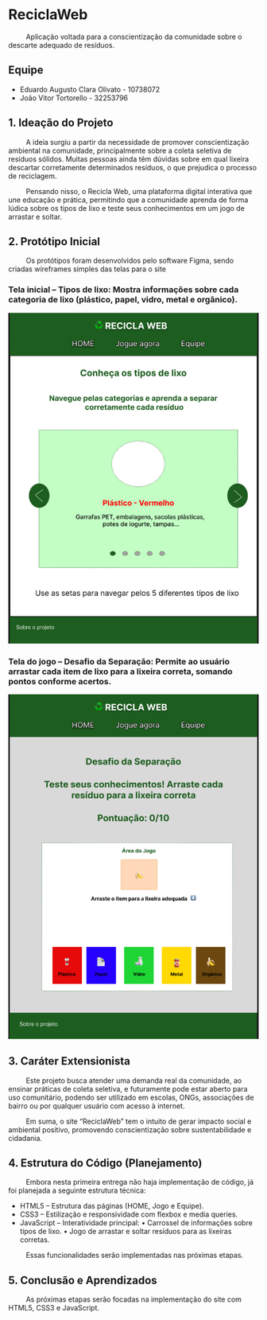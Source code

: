 # ReciclaWeb

&nbsp;&nbsp;&nbsp;&nbsp;&nbsp;&nbsp;&nbsp;&nbsp;&nbsp;Aplicação voltada para a conscientização da comunidade sobre o descarte adequado de resíduos.

## Equipe

- Eduardo Augusto Clara Olivato - 10738072
- João Vitor Tortorello - 32253796

## 1. Ideação do Projeto
    
&nbsp;&nbsp;&nbsp;&nbsp;&nbsp;&nbsp;&nbsp;&nbsp;&nbsp;A ideia surgiu a partir da necessidade de promover conscientização ambiental na comunidade, principalmente sobre a coleta seletiva de resíduos
sólidos. Muitas pessoas ainda têm dúvidas sobre em qual lixeira descartar corretamente determinados resíduos, o que prejudica o processo de reciclagem.

&nbsp;&nbsp;&nbsp;&nbsp;&nbsp;&nbsp;&nbsp;&nbsp;&nbsp;Pensando nisso, o Recicla Web, uma plataforma digital interativa que une educação e prática, permitindo que a comunidade aprenda de forma lúdica sobre os tipos de lixo e teste seus conhecimentos em um jogo de arrastar e soltar.

## 2. Protótipo Inicial
&nbsp;&nbsp;&nbsp;&nbsp;&nbsp;&nbsp;&nbsp;&nbsp;&nbsp;Os protótipos foram desenvolvidos pelo software Figma, sendo criadas
wireframes simples das telas para o site

### Tela inicial – Tipos de lixo: Mostra informações sobre cada categoria de lixo (plástico, papel, vidro, metal e orgânico).

![alt](/assets/TelaInicio-ReciclaWeb.png)

### Tela do jogo – Desafio da Separação: Permite ao usuário arrastar cada item de lixo para a lixeira correta, somando pontos conforme acertos.

![alt](/assets/Tela-ReciclaWeb.png)

## 3. Caráter Extensionista

&nbsp;&nbsp;&nbsp;&nbsp;&nbsp;&nbsp;&nbsp;&nbsp;&nbsp;Este projeto busca atender uma demanda real da comunidade, ao ensinar práticas de coleta seletiva, e futuramente pode estar aberto para uso comunitário, podendo ser utilizado em escolas, ONGs, associações de bairro ou por qualquer usuário com acesso à internet.

&nbsp;&nbsp;&nbsp;&nbsp;&nbsp;&nbsp;&nbsp;&nbsp;&nbsp;Em suma, o site “ReciclaWeb” tem o intuito de gerar impacto social e
ambiental positivo, promovendo conscientização sobre sustentabilidade e
cidadania.


## 4. Estrutura do Código (Planejamento)
&nbsp;&nbsp;&nbsp;&nbsp;&nbsp;&nbsp;&nbsp;&nbsp;&nbsp;Embora nesta primeira entrega não haja implementação de código, já foi planejada a seguinte estrutura técnica:

- HTML5 – Estrutura das páginas (HOME, Jogo e Equipe).
- CSS3 – Estilização e responsividade com flexbox e media queries.
- JavaScript – Interatividade principal:
• Carrossel de informações sobre tipos de lixo.
• Jogo de arrastar e soltar resíduos para as lixeiras corretas.

&nbsp;&nbsp;&nbsp;&nbsp;&nbsp;&nbsp;&nbsp;&nbsp;&nbsp;Essas funcionalidades serão implementadas nas próximas etapas.


## 5. Conclusão e Aprendizados

&nbsp;&nbsp;&nbsp;&nbsp;&nbsp;&nbsp;&nbsp;&nbsp;&nbsp;As próximas etapas serão focadas na implementação do site com HTML5, CSS3 e JavaScript.